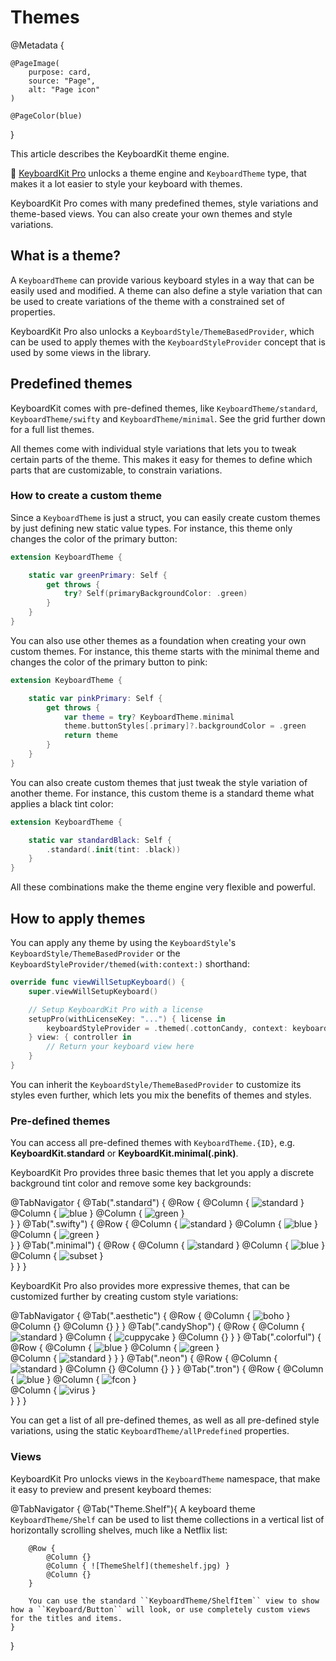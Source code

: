 # Themes

@Metadata {

    @PageImage(
        purpose: card,
        source: "Page",
        alt: "Page icon"
    )

    @PageColor(blue)
}

This article describes the KeyboardKit theme engine.

👑 [KeyboardKit Pro][Pro] unlocks a theme engine and ``KeyboardTheme`` type, that makes it a lot easier to style your keyboard with themes. 

KeyboardKit Pro comes with many predefined themes, style variations and theme-based views. You can also create your own themes and style variations.

[Pro]: https://github.com/KeyboardKit/KeyboardKitPro


## What is a theme?

A ``KeyboardTheme`` can provide various keyboard styles in a way that can be easily used and modified. A theme can also define a style variation that can be used to create variations of the theme with a constrained set of properties.

KeyboardKit Pro also unlocks a ``KeyboardStyle/ThemeBasedProvider``, which can be used to apply themes with the ``KeyboardStyleProvider`` concept that is used by some views in the library.


## Predefined themes

KeyboardKit comes with pre-defined themes, like ``KeyboardTheme/standard``, ``KeyboardTheme/swifty`` and ``KeyboardTheme/minimal``. See the grid further down for a full list themes.

All themes come with individual style variations that lets you to tweak certain parts of the theme. This makes it easy for themes to define which parts that are customizable, to constrain variations.


### How to create a custom theme

Since a ``KeyboardTheme`` is just a struct, you can easily create custom themes by just defining new static value types. For instance, this theme only changes the color of the primary button:

```swift
extension KeyboardTheme {

    static var greenPrimary: Self {
        get throws {
            try? Self(primaryBackgroundColor: .green)
        }
    }
}
```

You can also use other themes as a foundation when creating your own custom themes. For instance, this theme starts with the minimal theme and changes the color of the primary button to pink:

```swift
extension KeyboardTheme {

    static var pinkPrimary: Self {
        get throws {
            var theme = try? KeyboardTheme.minimal
            theme.buttonStyles[.primary]?.backgroundColor = .green
            return theme
        }
    }
}
```

You can also create custom themes that just tweak the style variation of another theme. For instance, this custom theme is a standard theme what applies a black tint color:

```swift
extension KeyboardTheme {

    static var standardBlack: Self {
        .standard(.init(tint: .black))
    }
}
```

All these combinations make the theme engine very flexible and powerful.



## How to apply themes

You can apply any theme by using the ``KeyboardStyle``'s ``KeyboardStyle/ThemeBasedProvider`` or the ``KeyboardStyleProvider/themed(with:context:)`` shorthand:

```swift
override func viewWillSetupKeyboard() {
    super.viewWillSetupKeyboard()

    // Setup KeyboardKit Pro with a license
    setupPro(withLicenseKey: "...") { license in
        keyboardStyleProvider = .themed(.cottonCandy, context: keyboardContext)
    } view: { controller in
        // Return your keyboard view here
    }
}
```

You can inherit the ``KeyboardStyle/ThemeBasedProvider`` to customize its styles even further, which lets you mix the benefits of themes and styles.


### Pre-defined themes

You can access all pre-defined themes with `KeyboardTheme.{ID}`, e.g. **KeyboardKit.standard** or **KeyboardKit.minimal(.pink)**. 

KeyboardKit Pro provides three basic themes that let you apply a discrete background tint color and remove some key backgrounds:

@TabNavigator {
    @Tab(".standard") {
        @Row {
            @Column { 
                ![standard](standard) 
            }
            @Column { 
                ![blue](standard-blue) 
            }
            @Column { 
                ![green](standard-green) 
            }   
        }
    }
    @Tab(".swifty") {
        @Row {
            @Column { 
                ![standard](swifty) 
            }
            @Column { 
                ![blue](swifty-blue) 
            }
            @Column { 
                ![green](swifty-green) 
            }   
        }
    }
    @Tab(".minimal") {
        @Row {
            @Column { 
                ![standard](minimal) 
            }
            @Column { 
                ![blue](minimal-blue) 
            }
            @Column { 
                ![subset](minimal-sunset) 
            }   
        }
    }
}

KeyboardKit Pro also provides more expressive themes, that can be customized further by creating custom style variations:

@TabNavigator {
    @Tab(".aesthetic") {
        @Row {
            @Column { 
                ![boho](aesthetic-boho) 
            }
            @Column {}
            @Column {}
        }
    }
    @Tab(".candyShop") {
        @Row {
            @Column { 
                ![standard](candyshop) 
            }
            @Column { 
                ![cuppycake](candyshop-cuppycake) 
            }
            @Column {}
        }
    }
    @Tab(".colorful") {
        @Row {
            @Column { 
                ![blue](colorful-blue) 
            }
            @Column { 
                ![green](colorful-green) 
            }   
            @Column { 
                ![standard](colorful-orange) 
            }
        }
    }
    @Tab(".neon") {
        @Row {
            @Column { 
                ![standard](neon) 
            }
            @Column {}
            @Column {}
        }
    }
    @Tab(".tron") {
        @Row {
            @Column { 
                ![blue](tron) 
            }
            @Column { 
                ![fcon](tron-fcon) 
            }   
            @Column { 
                ![virus](tron-virus) 
            }   
        }
    }
}

You can get a list of all pre-defined themes, as well as all pre-defined style variations, using the static ``KeyboardTheme/allPredefined`` properties.


### Views

KeyboardKit Pro unlocks views in the ``KeyboardTheme`` namespace, that make it easy to preview and present keyboard themes:

@TabNavigator {
    @Tab("Theme.Shelf"){
        A keyboard theme ``KeyboardTheme/Shelf`` can be used to list theme collections in a vertical list of horizontally scrolling shelves, much like a Netflix list:
        
        @Row {
            @Column {}
            @Column { ![ThemeShelf](themeshelf.jpg) }
            @Column {}
        }
        
        You can use the standard ``KeyboardTheme/ShelfItem`` view to show how a ``Keyboard/Button`` will look, or use completely custom views for the titles and items.
    }
}
